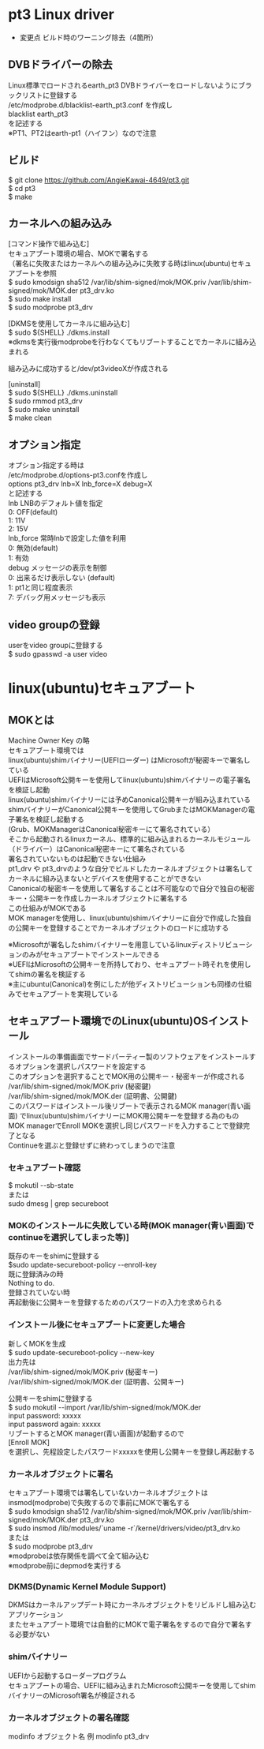 # pt3 Linux driver
- 変更点 ビルド時のワーニング除去（4箇所）

## DVBドライバーの除去
Linux標準でロードされるearth_pt3 DVBドライバーをロードしないようにブラックリストに登録する  
/etc/modprobe.d/blacklist-earth_pt3.conf を作成し  
blacklist earth_pt3  
を記述する  
※PT1、PT2はearth-pt1（ハイフン）なので注意  

## ビルド
$ git clone https://github.com/AngieKawai-4649/pt3.git  
$ cd pt3  
$ make

## カーネルへの組み込み
[コマンド操作で組み込む]  
セキュアブート環境の場合、MOKで署名する  
（署名に失敗またはカーネルへの組み込みに失敗する時はlinux(ubuntu)セキュアブートを参照  
$ sudo kmodsign sha512 /var/lib/shim-signed/mok/MOK.priv /var/lib/shim-signed/mok/MOK.der pt3_drv.ko  
$ sudo make install  
$ sudo modprobe pt3_drv  

[DKMSを使用してカーネルに組み込む]  
$ sudo ${SHELL} ./dkms.install  
※dkmsを実行後modprobeを行わなくてもリブートすることでカーネルに組み込まれる

組み込みに成功すると/dev/pt3videoXが作成される  

[uninstall]  
$ sudo ${SHELL} ./dkms.uninstall  
$ sudo rmmod pt3_drv  
$ sudo make uninstall  
$ make clean  

## オプション指定
オプション指定する時は  
/etc/modprobe.d/options-pt3.confを作成し  
options pt3_drv lnb=X lnb_force=X debug=X  
と記述する  
lnb   LNBのデフォルト値を指定  
      0: OFF(default)  
      1: 11V  
      2: 15V  
lnb_force 常時lnbで設定した値を利用  
      0: 無効(default)  
      1: 有効  
debug メッセージの表示を制御  
      0: 出来るだけ表示しない (default)  
      1: pt1と同じ程度表示  
      7: デバッグ用メッセージも表示  

## video groupの登録
userをvideo groupに登録する  
$ sudo gpasswd -a user video  

# linux(ubuntu)セキュアブート

## MOKとは
Machine Owner Key の略  
セキュアブート環境では  
linux(ubuntu)shimバイナリー(UEFIローダー) はMicrosoftが秘密キーで署名している  
UEFIはMicrosoft公開キーを使用してlinux(ubuntu)shimバイナリーの電子署名を検証し起動  
linux(ubuntu)shimバイナリーには予めCanonical公開キーが組み込まれている  
shimバイナリーがCanonical公開キーを使用してGrubまたはMOKManagerの電子署名を検証し起動する  
(Grub、MOKManagerはCanonical秘密キーにて署名されている）  
そこから起動されるlinuxカーネル、標準的に組み込まれるカーネルモジュール（ドライバー）はCanonical秘密キーにて署名されている  
署名されていないものは起動できない仕組み  
pt1_drv や pt3_drvのような自分でビルドしたカーネルオブジェクトは署名してカーネルに組み込まないとデバイスを使用することができない  
Canonicalの秘密キーを使用して署名することは不可能なので自分で独自の秘密キー・公開キーを作成しカーネルオブジェクトに署名する  
この仕組みがMOKである  
MOK managerを使用し、linux(ubuntu)shimバイナリーに自分で作成した独自の公開キーを登録することでカーネルオブジェクトのロードに成功する  

※Microsoftが署名したshimバイナリーを用意しているlinuxディストリビューションのみがセキュアブートでインストールできる  
※UEFIはMicrosoftの公開キーを所持しており、セキュアブート時それを使用してshimの署名を検証する  
※主にubuntu(Canonical)を例にしたが他ディストリビューションも同様の仕組みでセキュアブートを実現している  

## セキュアブート環境でのLinux(ubuntu)OSインストール
インストールの準備画面でサードパーティー製のソフトウェアをインストールするオプションを選択しパスワードを設定する  
このオプションを選択することでMOK用の公開キー・秘密キーが作成される  
/var/lib/shim-signed/mok/MOK.priv (秘密鍵)  
/var/lib/shim-signed/mok/MOK.der (証明書、公開鍵)  
このパスワードはインストール後リブートで表示されるMOK manager(青い画面) でlinux(ubuntu)shimバイナリーにMOK用公開キーを登録する為のもの  
MOK managerでEnroll MOKを選択し同じパスワードを入力することで登録完了となる  
Continueを選ぶと登録せずに終わってしまうので注意  

### セキュアブート確認
$ mokutil --sb-state  
または  
sudo dmesg | grep secureboot  

### MOKのインストールに失敗している時(MOK manager(青い画面)でcontinueを選択してしまった等)]
既存のキーをshimに登録する  
$sudo update-secureboot-policy --enroll-key  
    既に登録済みの時  
    Nothing to do.  
    登録されていない時  
    再起動後に公開キーを登録するためのパスワードの入力を求められる  
### インストール後にセキュアブートに変更した場合
新しくMOKを生成  
$ sudo update-secureboot-policy --new-key  
出力先は  
/var/lib/shim-signed/mok/MOK.priv (秘密キー)  
/var/lib/shim-signed/mok/MOK.der (証明書、公開キー)  

公開キーをshimに登録する  
$ sudo mokutil --import /var/lib/shim-signed/mok/MOK.der  
    input password: xxxxx  
    input password again: xxxxx  
リブートするとMOK manager(青い画面)が起動するので  
[Enroll MOK]  
を選択し、先程設定したパスワードxxxxxを使用し公開キーを登録し再起動する  

### カーネルオブジェクトに署名
セキュアブート環境では署名していないカーネルオブジェクトはinsmod(modprobe)で失敗するので事前にMOKで署名する  
$ sudo kmodsign sha512 /var/lib/shim-signed/mok/MOK.priv /var/lib/shim-signed/mok/MOK.der pt3_drv.ko  
$ sudo insmod /lib/modules/\`uname -r\`/kernel/drivers/video/pt3_drv.ko  
または  
$ sudo modprobe pt3_drv  
※modprobeは依存関係を調べて全て組み込む  
※modprobe前にdepmodを実行する  

### DKMS(Dynamic Kernel Module Support)
DKMSはカーネルアップデート時にカーネルオブジェクトをリビルドし組み込むアプリケーション  
またセキュアブート環境では自動的にMOKで電子署名をするので自分で署名する必要がない  

### shimバイナリー
UEFIから起動するローダープログラム  
セキュアブートの場合、UEFIに組み込まれたMicrosoft公開キーを使用してshimバイナリーのMicrosoft署名が検証される  

### カーネルオブジェクトの署名確認
modinfo オブジェクト名  例 modinfo pt3_drv  
